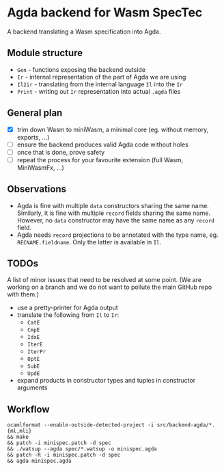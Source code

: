 # Agda backend for Wasm SpecTec

A backend translating a Wasm specification into Agda.

## Module structure

- `Gen` - functions exposing the backend outside
- `Ir` - internal representation of the part of Agda we are using
- `Il2ir` - translating from the internal language `Il` into the `Ir`
- `Print` - writing out `Ir` representation into actual `.agda` files

## General plan

- [x] trim down Wasm to miniWasm, a minimal core (eg. without memory, exports, …)
- [ ] ensure the backend produces valid Agda code without holes
- [ ] once that is done, prove safety
- [ ] repeat the process for your favourite extension (full Wasm, MiniWasmFx, …)

## Observations

- Agda is fine with multiple `data` constructors sharing the same name. Similarly, it is fine with multiple `record` fields sharing the same name. However, no `data` constructor may have the same name as any `record` field.
- Agda needs `record` projections to be annotated with the type name, eg. `RECNAME.fieldname`. Only the latter is available in `Il`.

## TODOs

A list of minor issues that need to be resolved at some point. (We are working on a branch and we do not want to pollute the main GitHub repo with them.)

- use a pretty-printer for Agda output
- translate the following from `Il` to `Ir`:
  - `CatE`
  - `CmpE`
  - `IdxE`
  - `IterE`
  - `IterPr`
  - `OptE`
  - `SubE`
  - `UpdE`
- expand products in constructor types and tuples in constructor arguments

## Workflow

    ocamlformat --enable-outside-detected-project -i src/backend-agda/*.{ml,mli}
    && make
    && patch -i minispec.patch -d spec
    && ./watsup --agda spec/*.watsup -o minispec.agda
    && patch -R -i minispec.patch -d spec
    && agda minispec.agda
